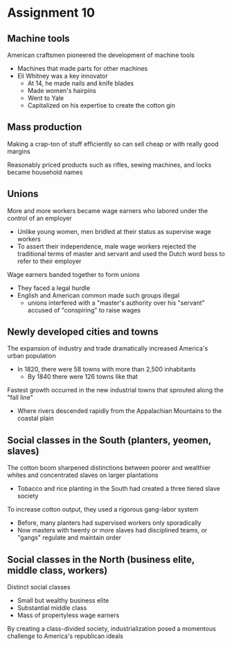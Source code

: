 # Assignment 10

## Machine tools

American craftsmen pioneered the development of machine tools
- Machines that made parts for other machines
- Eli Whitney was a key innovator
    - At 14, he made nails and knife blades
    - Made women's hairpins
    - Went to Yale
    - Capitalized on his expertise to create the cotton gin
	
## Mass production

Making a crap-ton of stuff efficiently so can sell cheap or with really good
margins

Reasonably priced products  such as rifles, sewing machines, and locks became
household names

## Unions

More and more workers became wage earners who labored under the control of an
employer
- Unlike young women, men bridled at their status as supervise wage workers
- To assert their independence, male wage workers rejected the traditional
  terms of master and servant and used the Dutch word boss to refer to their
  employer

Wage earners banded together to form unions
- They faced a legal hurdle
- English and American common made such groups illegal
	- unions interfered with a "master's
	   authority over his "servant"
	   accused of "conspiring" to raise wages
	   
## Newly developed cities and towns

The expansion of industry and trade dramatically increased America's urban
population
- In 1820, there were 58 towns with more than 2,500 inhabitants
    - By 1840 there were 126 towns like that

Fastest growth occurred in the new industrial towns that sprouted along the
"fall line"
- Where rivers descended rapidly from the Appalachian Mountains to the coastal
  plain

## Social classes in the South (planters, yeomen, slaves)

The cotton boom sharpened distinctions between poorer and wealthier whites and
concentrated slaves on larger plantations
- Tobacco and rice planting in the South had created a three tiered slave
  society

To increase cotton output, they used a rigorous gang-labor system
- Before, many planters had supervised workers only sporadically 
- Now masters with twenty or more slaves had disciplined teams, or "gangs"
  regulate and maintain order


## Social classes in the North (business elite, middle class, workers)

Distinct social classes
- Small but wealthy business elite
- Substantial middle class
- Mass of propertyless wage earners

By creating a class-divided society, industrialization posed a momentous
challenge to America's republican ideals

